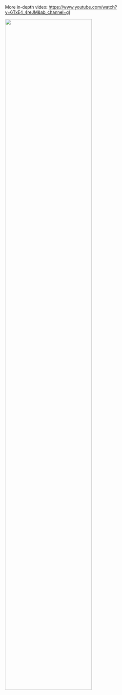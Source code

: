More in-depth video: https://www.youtube.com/watch?v=6TxE4_4reJM&ab_channel=gl


<div align="left">
      <a href="https://www.youtube.com/watch?v=6TxE4_4reJM&ab_channel=gl">
         <img src="https://github.com/user-attachments/assets/aa28096d-a22d-43d2-852c-51d9d58c11c9" style="width:75%;">
      </a>
</div>

